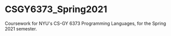 # CSGY6373_Spring2021
Coursework for NYU's CS-GY 6373 Programming Languages, for the Spring 2021 semester.
